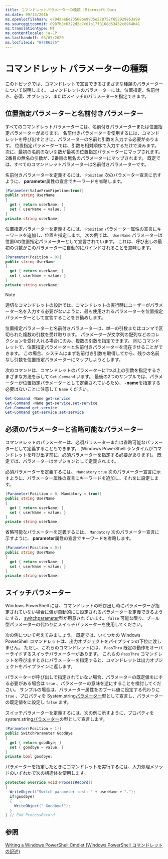 ```yaml
---
title: コマンドレットパラメーターの種類 |Microsoft Docs
ms.date: 09/13/2016
ms.openlocfilehash: e704aae6e23568be9935e228752f652929863a98
ms.sourcegitcommit: 0907b8c6322d2c7c61b17f8168d53452c8964b41
ms.translationtype: MT
ms.contentlocale: ja-JP
ms.lasthandoff: 08/05/2020
ms.locfileid: "87786375"
---
```

# <a name="types-of-cmdlet-parameters"></a>コマンドレット パラメーターの種類

このトピックでは、コマンドレットで宣言できるさまざまな種類のパラメーターについて説明します。 コマンドレットのパラメーターには、位置指定、名前付き、必須、オプション、またはスイッチのパラメーターを指定できます。

## <a name="positional-and-named-parameters"></a>位置指定パラメーターと名前付きパラメーター

すべてのコマンドレットパラメーターには、名前付きパラメーターまたは位置指定パラメーターがあります。 名前付きパラメーターを使用するには、コマンドレットを呼び出すときに、パラメーターの名前と引数を入力する必要があります。 位置指定パラメーターでは、引数を相対順序で入力するだけで済みます。 次に、最初の名前のない引数が最初の位置指定パラメーターにマップされます。 2番目の無名の引数が、2番目の無名のパラメーターにマップされます。 既定では、すべてのコマンドレットパラメーターは名前付きパラメーターです。

名前付きパラメーターを定義するには、 `Position` 次のパラメーター宣言に示すように、 **parameter**属性の宣言でキーワードを省略します。

```csharp
[Parameter(ValueFromPipeline=true)]
public string UserName
{
  get { return userName; }
  set { userName = value; }
}
private string userName;
```

位置指定パラメーターを定義するには、 `Position` パラメーター属性の宣言にキーワードを追加し、位置を指定します。 次の例では、 `UserName` パラメーターは位置0の位置指定パラメーターとして宣言されています。 これは、呼び出しの最初の引数がこのパラメーターに自動的にバインドされることを意味します。

```csharp
[Parameter(Position = 0)]
public string UserName
{
  get { return userName; }
  set { userName = value; }
}
private string userName;
```

> [!NOTE]
> 適切なコマンドレットの設計では、コマンドレットの実行時にユーザーがパラメーター名を入力する必要がないように、最も使用されるパラメーターを位置指定パラメーターとして宣言することをお勧めします。

位置指定パラメーターと名前付きパラメーターは、単一の引数またはコンマで区切られた複数の引数を受け取ります。 パラメーターが文字列の配列などのコレクションを受け入れる場合にのみ、複数の引数を指定できます。 同じコマンドレットで、位置指定パラメーターと名前付きパラメーターを混在させることができます。 この場合、システムはまず名前付き引数を取得してから、残りの名前なし引数を位置指定パラメーターにマップしようとします。

次のコマンドは、コマンドレットのパラメーターに1つ以上の引数を指定するさまざまな方法を示して `Get-Command` います。 最後の2つのサンプルでは、パラメーターが位置指定パラメーターとして定義されているため、 **-name**を指定する必要はないことに注意して `Name` ください。

```powershell
Get-Command -Name get-service
Get-Command -Name get-service,set-service
Get-Command get-service
Get-Command get-service,set-service
```

## <a name="mandatory-and-optional-parameters"></a>必須のパラメーターと省略可能なパラメーター

コマンドレットのパラメーターは、必須パラメーターまたは省略可能なパラメーターとして定義することもできます。 (Windows PowerShell ランタイムがコマンドレットを呼び出す前に、必須パラメーターを指定する必要があります)。 既定では、パラメーターはオプションとして定義されます。

必須パラメーターを定義するには、 `Mandatory` `true` 次のパラメーター宣言に示すように、パラメーター属性の宣言にキーワードを追加し、それをに設定します。

```csharp
[Parameter(Position = 0, Mandatory = true)]
public string UserName
{
  get { return userName; }
  set { userName = value; }
}
private string userName;
```

省略可能なパラメーターを定義するには、 `Mandatory` 次のパラメーター宣言に示すように、 **parameter**属性の宣言でキーワードを省略します。

```csharp
[Parameter(Position = 0)]
public string UserName
{
  get { return userName; }
  set { userName = value; }
}
private string userName;
```

## <a name="switch-parameters"></a>スイッチパラメーター

Windows PowerShell には、コマンドレットの呼び出し時にパラメーターが指定されていない場合に値が自動的にに設定されるパラメーターを定義できるようにする、 [switchparameter](/dotnet/api/System.Management.Automation.SwitchParameter)型が用意されています。 `false` 可能な限り、ブール型パラメーターの代わりにスイッチパラメーターを使用してください。

次の例について考えてみましょう。 既定では、いくつかの Windows PowerShell コマンドレットは、出力オブジェクトをパイプラインの下位に渡しません。 ただし、これらのコマンドレットには、 `PassThru` 既定の動作をオーバーライドするスイッチパラメーターがあります。 これらの `PassThru` コマンドレットを呼び出すときにパラメーターを指定すると、コマンドレットは出力オブジェクトをパイプラインに返します。

パラメーターが呼び出しで指定されていない場合、パラメーターの既定値をにする必要がある場合は `true` 、パラメーターの意味を逆にすることを検討してください。 サンプルの場合は、パラメーター属性をのブール値に設定する代わりに `true` 、プロパティを System.string[パラメーター](/dotnet/api/System.Management.Automation.SwitchParameter)型として宣言し、パラメーターの既定値をに設定し `false` ます。

スイッチパラメーターを定義するには、次の例に示すように、プロパティを system.string[パラメーター](/dotnet/api/System.Management.Automation.SwitchParameter)の型として宣言します。

```csharp
[Parameter(Position = 1)]
public SwitchParameter GoodBye
{
  get { return goodbye; }
  set { goodbye = value; }
}
private bool goodbye;
```

パラメーターを指定したときにコマンドレットを実行するには、入力処理メソッドのいずれかで次の構造体を使用します。

```csharp
protected override void ProcessRecord()
{
  WriteObject("Switch parameter test: " + userName + ".");
  if(goodbye)
  {
    WriteObject(" Goodbye!");
  }
} // End ProcessRecord
```

## <a name="see-also"></a>参照

[Writing a Windows PowerShell Cmdlet (Windows PowerShell コマンドレットの記述)](./writing-a-windows-powershell-cmdlet.md)
